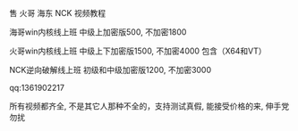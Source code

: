 售 火哥 海东 NCK 视频教程

海哥win内核线上班  中级上加密版500, 不加密1800

火哥win内核线上班  中级上下加密版1500, 不加密4000  包含（X64和VT）

NCK逆向破解线上班  初级和中级加密版1200, 不加密3000


qq:1361902217

所有视频都齐全, 不是其它人那种不全的，支持测试真假, 能接受价格的来, 伸手党勿扰
